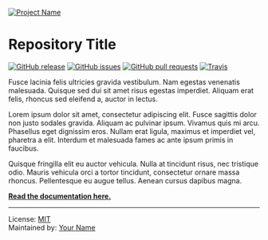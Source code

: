 [![Project Name](https://rawgit.com/kieranpotts/rootfiles/prod/docs/img/logo.svg)](https://www.example.com/)

# Repository Title

[![GitHub release](https://img.shields.io/github/release/user/repo.svg?style=for-the-badge&colorA=777777&colorB=bbbbbb&maxAge=3600)](https://github.com/user/repo/releases)
[![GitHub issues](https://img.shields.io/github/issues/user/repo.svg?style=for-the-badge&colorA=777777&colorB=bbbbbb&maxAge=3600)](https://github.com/user/repo/issues)
[![GitHub pull requests](https://img.shields.io/github/issues-pr/kieranpotts/rootfiles.svg?style=for-the-badge&colorA=777777&colorB=bbbbbb&maxAge=3600)](https://github.com/user/repo/pulls)
[![Travis](https://img.shields.io/travis/user/repo.svg?style=for-the-badge&colorA=777777&colorB=bbbbbb&maxAge=3600)](https://travis-ci.org/user/repo)

Fusce lacinia felis ultricies gravida vestibulum. Nam egestas venenatis malesuada. Quisque sed dui sit amet risus egestas imperdiet. Aliquam erat felis, rhoncus sed eleifend a, auctor in lectus.

Lorem ipsum dolor sit amet, consectetur adipiscing elit. Fusce sagittis dolor non justo sodales gravida. Aliquam ac pulvinar ipsum. Vivamus quis mi arcu. Phasellus eget dignissim eros. Nullam erat ligula, maximus et imperdiet vel, pharetra a elit. Interdum et malesuada fames ac ante ipsum primis in faucibus.

Quisque fringilla elit eu auctor vehicula. Nulla at tincidunt risus, nec tristique odio. Mauris vehicula orci a tortor tincidunt, consectetur ornare massa rhoncus. Pellentesque eu augue tellus. Aenean cursus dapibus magna.

**[Read the documentation here.](docs/)**

---

License: [MIT](LICENSE.txt) \
Maintained by: [Your Name](https://example.com/)

